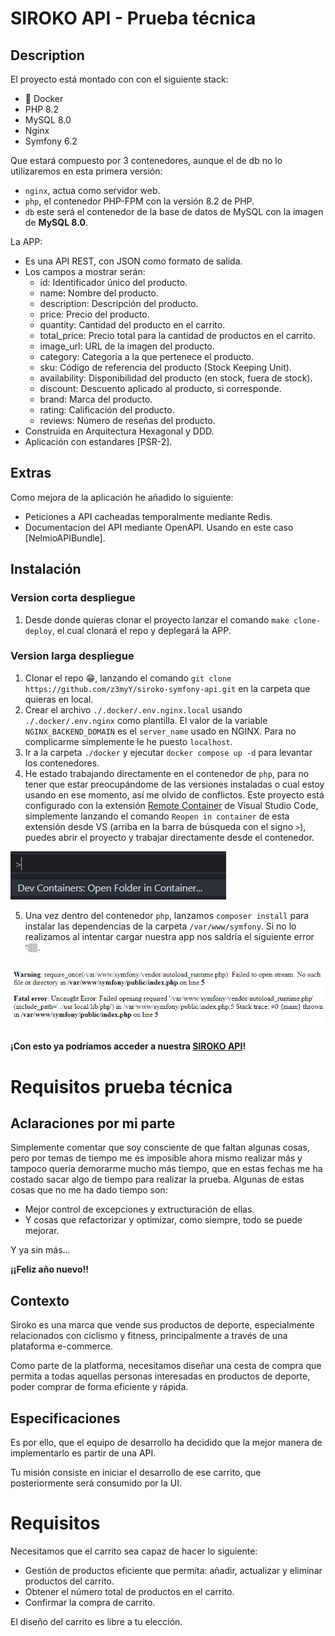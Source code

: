 # SIROKO API - Prueba técnica

## Description

El proyecto está montado con con el siguiente stack:

- 🐳 Docker
-  PHP 8.2
-  MySQL 8.0
-  Nginx 
-  Symfony 6.2

Que estará compuesto por 3 contenedores, aunque el de db no lo utilizaremos en esta primera versión:

- `nginx`, actua como servidor web.
- `php`, el contenedor PHP-FPM con la versión 8.2 de PHP.
- `db` este será el contenedor de la base de datos de MySQL con la imagen de **MySQL 8.0**.
  
La APP: 

- Es una API REST, con JSON como formato de salida.
- Los campos a mostrar serán: 
    - id: Identificador único del producto.
    - name: Nombre del producto.
    - description: Descripción del producto.
    - price: Precio del producto.
    - quantity: Cantidad del producto en el carrito.
    - total_price: Precio total para la cantidad de productos en el carrito.
    - image_url: URL de la imagen del producto.
    - category: Categoría a la que pertenece el producto.
    - sku: Código de referencia del producto (Stock Keeping Unit).
    - availability: Disponibilidad del producto (en stock, fuera de stock).
    - discount: Descuento aplicado al producto, si corresponde.
    - brand: Marca del producto.
    - rating: Calificación del producto.
    - reviews: Número de reseñas del producto.
- Construida en Arquitectura Hexagonal y DDD.
- Aplicación con estandares [PSR-2].

## Extras

Como mejora de la aplicación he añadido lo siguiente:

- Peticiones a API cacheadas temporalmente mediante Redis.
- Documentacion del API mediante OpenAPI. Usando en este caso [NelmioAPIBundle].

## Instalación

### Version corta despliegue

1. Desde donde quieras clonar el proyecto lanzar el comando `make clone-deploy`, el cual clonará el repo y deplegará la APP.

### Version larga despliegue

1. Clonar el repo 😁, lanzando el comando `git clone https://github.com/z3myY/siroko-symfony-api.git` en la carpeta que quieras en local.
2. Crear el archivo `./.docker/.env.nginx.local` usando `./.docker/.env.nginx` como plantilla. El valor de la variable `NGINX_BACKEND_DOMAIN` es el `server_name` usado en NGINX. Para no complicarme simplemente le he puesto `localhost`.
3. Ir a la carpeta `./docker` y ejecutar `docker compose up -d` para levantar los contenedores.
4. He estado trabajando directamente en el contenedor de `php`, para no tener que estar preocupándome de las versiones instaladas o cual estoy usando en ese momento, así me olvido de conflictos. Este proyecto está configurado con la extensión [Remote Container](https://marketplace.visualstudio.com/items?itemName=ms-vscode-remote.remote-containers) de Visual Studio Code, simplemente lanzando el comando `Reopen in container` de esta extensión desde VS (arriba en la barra de búsqueda con el signo `>`), puedes abrir el proyecto y trabajar directamente desde el contenedor.

![Alt text](image-1.png)

5. Una vez dentro del contenedor `php`, lanzamos `composer install` para instalar las dependencias de la carpeta `/var/www/symfony`. Si no lo realizamos al intentar cargar nuestra app nos saldría el siguiente error 👇🏽. 

![Alt text](image.png)

#### ¡Con esto ya podríamos acceder a nuestra [SIROKO API](http://localhost/siroko/v1/public/doc)!

# Requisitos prueba técnica

## Aclaraciones por mi parte

Simplemente comentar que soy consciente de que faltan algunas cosas, pero por temas de tiempo me es imposible ahora mismo realizar más y tampoco quería demorarme mucho más tiempo, que en estas fechas me ha costado sacar algo de tiempo para realizar la prueba. Algunas de estas cosas que no me ha dado tiempo son:

- Mejor control de excepciones y extructuración de ellas.
- Y cosas que refactorizar y optimizar, como siempre, todo se puede mejorar.

Y ya sin más...

**¡¡Feliz año nuevo!!**


## Contexto

Siroko es una marca que vende sus productos de deporte, especialmente relacionados con
ciclismo y fitness, principalmente a través de una plataforma e-commerce.

Como parte de la platforma, necesitamos diseñar una cesta de compra que permita a todas
aquellas personas interesadas en productos de deporte, poder comprar de forma eficiente y
rápida.

## Especificaciones

Es por ello, que el equipo de desarrollo ha decidido que la mejor manera de implementarlo es
partir de una API.

Tu misión consiste en iniciar el desarrollo de ese carrito, que posteriormente será consumido
por la UI.

# Requisitos

Necesitamos que el carrito sea capaz de hacer lo siguiente:

- Gestión de productos eficiente que permita: añadir, actualizar y eliminar productos del
carrito.
- Obtener el número total de productos en el carrito.
- Confirmar la compra de carrito.
  
El diseño del carrito es libre a tu elección.
